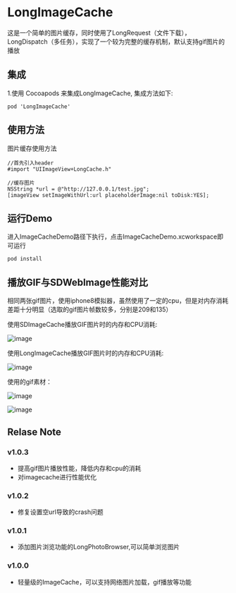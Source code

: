 # LongImageCache

这是一个简单的图片缓存，同时使用了LongRequest（文件下载），LongDispatch（多任务），实现了一个较为完整的缓存机制，默认支持gif图片的播放

## 集成

1.使用 Cocoapods 来集成LongImageCache, 集成方法如下:

```
pod 'LongImageCache'
```

## 使用方法


图片缓存使用方法

```
//首先引入header
#import "UIImageView+LongCache.h"

//缓存图片
NSString *url = @"http://127.0.0.1/test.jpg";
[imageView setImageWithUrl:url placeholderImage:nil toDisk:YES];

```

## 运行Demo

进入ImageCacheDemo路径下执行，点击ImageCacheDemo.xcworkspace即可运行

```
pod install
```

## 播放GIF与SDWebImage性能对比

相同两张gif图片，使用iphone8模拟器，虽然使用了一定的cpu，但是对内存消耗差距十分明显（选取的gif图片帧数较多，分别是209和135）

使用SDImageCache播放GIF图片时的内存和CPU消耗:

![image](https://raw.githubusercontent.com/lizilong1989/LongImageCache/master/show/SD-Gif.png)


使用LongImageCache播放GIF图片时的内存和CPU消耗:

![image](https://raw.githubusercontent.com/lizilong1989/LongImageCache/master/show/Long-Gif.png)

使用的gif素材：

![image](https://timgsa.baidu.com/timg?image&quality=80&size=b9999_10000&sec=1507717762475&di=8e388d038a3a65469db35e53a9b45743&imgtype=0&src=http%3A%2F%2Fimg.zcool.cn%2Fcommunity%2F01a9f35542a2430000019ae979d241.jpg)

![image](https://timgsa.baidu.com/timg?image&quality=80&size=b9999_10000&sec=1508757634798&di=d70c6bc2ac001a4ea10dc9698c77b0fb&imgtype=0&src=http%3A%2F%2Fimg.zcool.cn%2Fcommunity%2F0188a958a9ad69a801219c77cff8f7.gif)


## Relase Note

### v1.0.3 

* 提高gif图片播放性能，降低内存和cpu的消耗
* 对imagecache进行性能优化

### v1.0.2

* 修复设置空url导致的crash问题

### v1.0.1

* 添加图片浏览功能的LongPhotoBrowser,可以简单浏览图片

### v1.0.0

* 轻量级的ImageCache，可以支持网络图片加载，gif播放等功能
